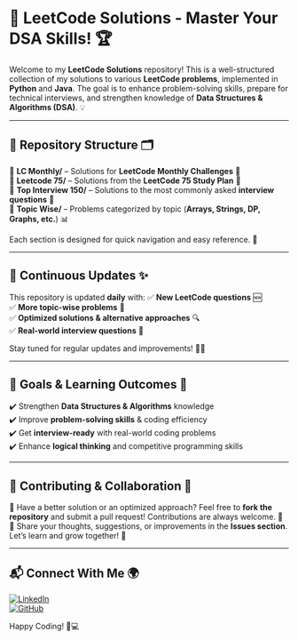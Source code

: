 # 🚀 LeetCode Solutions - Master Your DSA Skills! 🏆

Welcome to my **LeetCode Solutions** repository! This is a well-structured collection of my solutions to various **LeetCode problems**, implemented in **Python** and **Java**. The goal is to enhance problem-solving skills, prepare for technical interviews, and strengthen knowledge of **Data Structures & Algorithms (DSA)**. 💡

---

## 📂 Repository Structure 🗂️

🔹 **LC Monthly/** – Solutions for **LeetCode Monthly Challenges** 📆  
🔹 **Leetcode 75/** – Solutions from the **LeetCode 75 Study Plan** 📖  
🔹 **Top Interview 150/** – Solutions to the most commonly asked **interview questions** 🎯  
🔹 **Topic Wise/** – Problems categorized by topic (**Arrays, Strings, DP, Graphs, etc.**) 📊  

Each section is designed for quick navigation and easy reference. 🚀

---

## 🔄 Continuous Updates ✨
This repository is updated **daily** with:
✅ **New LeetCode questions** 🆕  
✅ **More topic-wise problems** 📌  
✅ **Optimized solutions & alternative approaches** 🔍  
✅ **Real-world interview questions** 💼  

Stay tuned for regular updates and improvements! 🚀🔥

---

## 🎯 Goals & Learning Outcomes 🎯
✔️ Strengthen **Data Structures & Algorithms** knowledge  
✔️ Improve **problem-solving skills** & coding efficiency  
✔️ Get **interview-ready** with real-world coding problems  
✔️ Enhance **logical thinking** and competitive programming skills  

---

## 🤝 Contributing & Collaboration 🤝
🚀 Have a better solution or an optimized approach? Feel free to **fork the repository** and submit a pull request! Contributions are always welcome. 💙  
📢 Share your thoughts, suggestions, or improvements in the **Issues section**. Let’s learn and grow together! 🌱

---

## 📬 Connect With Me 🌍
[![LinkedIn](https://img.shields.io/badge/LinkedIn-Connect-blue?style=flat&logo=linkedin)](your-link)  
[![GitHub](https://img.shields.io/badge/GitHub-Follow-black?style=flat&logo=github)](your-link)  

Happy Coding! 🚀💻

